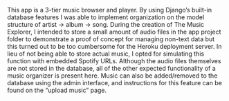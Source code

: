 This app is a 3-tier music browser and player. By using Django’s built-in database features I was able to implement organization on the model structure of artist -> album -> song. During the creation of The Music Explorer, I intended to store a small amount of audio files in the app project folder to demonstrate a proof of concept for managing non-text data but this turned out to be too cumbersome for the Heroku deployment server. In lieu of not being able to store actual music, I opted for simulating this function with embedded Spotify URLs. Although the audio files themselves are not stored in the database, all of the other expected functionality of a music organizer is present here. Music can also be added/removed to the database using the admin interface, and instructions for this feature can be found on the “upload music” page.